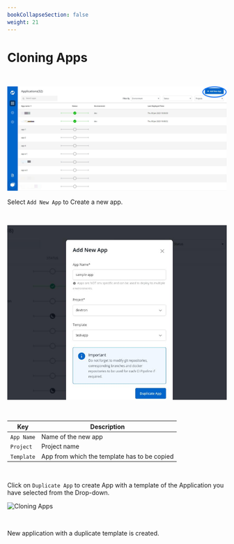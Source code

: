 ```yaml
---
bookCollapseSection: false
weight: 21
---
```


# Cloning Apps

<br>

![Cloning Apps](./d1.JPG "Duplicate Templates")


Select `Add New App` to Create a new app.

<br />

![Cloning Apps](../clone_app1.jpg "Duplicate Templates")

<br />

Key | Description
---- | -----
`App Name` | Name of the new app
`Project` | Project name
`Template` | App from which the template has to be copied

<br />


Click on `Duplicate App` to create App with a template of the Application you have selected from the Drop-down.


![Cloning Apps](../clone_app2.jpg "Duplicate Templates")

<br />

New application with a duplicate template is created.

